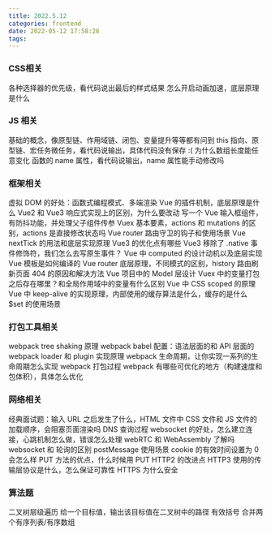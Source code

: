 ```yaml
---
title: 2022.5.12
categories: frontend
date: 2022-05-12 17:58:28
tags:
---
```

### CSS相关

各种选择器的优先级，看代码说出最后的样式结果
怎么开启动画加速，底层原理是什么

### JS 相关

基础的概念，像原型链、作用域链、闭包、变量提升等等都有问到
this 指向、原型链、宏任务微任务，看代码说输出，具体代码没有保存 :(
为什么数组长度能任意变化
函数的 name 属性，看代码说输出，name 属性能手动修改吗

### 框架相关

虚拟 DOM 的好处：函数式编程模式、多端渲染
Vue 的插件机制，底层原理是什么
Vue2 和 Vue3 响应式实现上的区别，为什么要改动
写一个 Vue 输入框组件，有防抖功能，并处理父子组件传参
Vuex 基本要素，actions 和 mutations 的区别，actions 是直接修改状态吗
Vue router 路由守卫的钩子和使用场景
Vue nextTick 的用法和底层实现原理
Vue3 的优化点有哪些
Vue3 移除了 .native 事件修饰符，我们怎么去写原生事件？
Vue 中 computed 的设计动机以及底层实现
Vue 模板是如何编译的
Vue router 底层原理，不同模式的区别，history 路由刷新页面 404 的原因和解决方法
Vue 项目中的 Model 层设计
Vuex 中的变量打包之后存在哪里？和全局作用域中的变量有什么区别
Vue 中 CSS scoped 的原理
Vue 中 keep-alive 的实现原理，内部使用的缓存算法是什么，缓存的是什么
$set 的使用场景

### 打包工具相关

webpack tree shaking 原理
webpack babel 配置：语法层面的和 API 层面的
webpack loader 和 plugin 实现原理
webpack 生命周期，让你实现一系列的生命周期怎么实现
webpack 打包过程
webpack 有哪些可优化的地方（构建速度和包体积），具体怎么优化

### 网络相关

经典面试题：输入 URL 之后发生了什么，HTML 文件中 CSS 文件和 JS 文件的加载顺序，会阻塞页面渲染吗
DNS 查询过程
websocket 的好处，怎么建立连接，心跳机制怎么做，错误怎么处理
webRTC 和 WebAssembly 了解吗
websocket 和 轮询的区别
postMessage 使用场景
cookie 的有效时间设置为 0 会怎么样
PUT 方法的优点，什么时候用 PUT
HTTP2 的改进点
HTTP3 使用的传输层协议是什么，怎么保证可靠性
HTTPS 为什么安全

### 算法题

二叉树层级遍历
给一个目标值，输出该目标值在二叉树中的路径
有效括号
合并两个有序列表/有序数组
